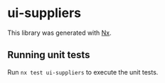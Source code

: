 # ui-suppliers

This library was generated with [Nx](https://nx.dev).

## Running unit tests

Run `nx test ui-suppliers` to execute the unit tests.
